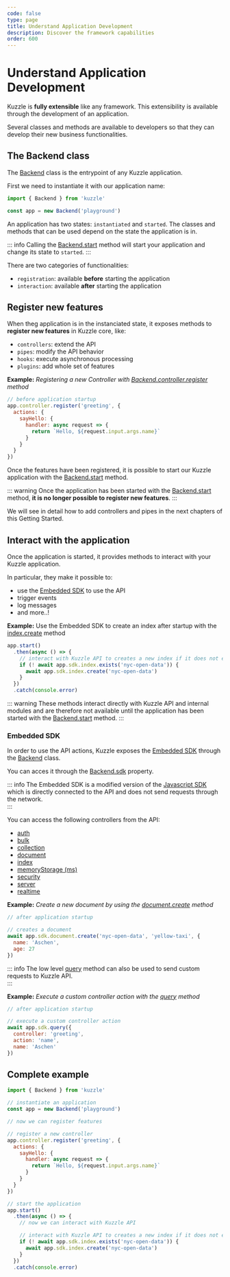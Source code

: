 ```yaml
---
code: false
type: page
title: Understand Application Development
description: Discover the framework capabilities
order: 600
---
```


# Understand Application Development

Kuzzle is **fully extensible** like any framework. This extensibility is available through the development of an application.

Several classes and methods are available to developers so that they can develop their new business functionalities.

## The Backend class

The [Backend](/core/2/some-link) class is the entrypoint of any Kuzzle application.  

First we need to instantiate it with our application name:

```js
import { Backend } from 'kuzzle'

const app = new Backend('playground')
```

An application has two states: `instantiated` and `started`. The classes and methods that can be used depend on the state the application is in. 

::: info
Calling the [Backend.start](/core/2/some-link) method will start your application and change its state to `started`.
:::

There are two categories of functionalities:
 - `registration`: available **before** starting the application
 - `interaction`: available **after** starting the application

## Register new features

When theg application is in the instanciated state, it exposes methods to **register new features** in Kuzzle core, like:
 - `controllers`: extend the API
 - `pipes`: modify the API behavior
 - `hooks`: execute asynchronous processing
 - `plugins`: add whole set of features

**Example:** _Registering a new Controller with [Backend.controller.register](/core/2/some-link) method_
```js
// before application startup
app.controller.register('greeting', {
  actions: {
    sayHello: {
      handler: async request => {
        return `Hello, ${request.input.args.name}`
      }
    }
  }
})
```

Once the features have been registered, it is possible to start our Kuzzle application with the [Backend.start](/core/2/some-link) method.

::: warning
Once the application has been started with the [Backend.start](/core/2/some-link) method, **it is no longer possible to register new features**.
:::

We will see in detail how to add controllers and pipes in the next chapters of this Getting Started.

## Interact with the application

Once the application is started, it provides methods to interact with your Kuzzle application.

In particular, they make it possible to:
 - use the [Embedded SDK](/core/2/some-link) to use the API
 - trigger events
 - log messages
 - and more..!

**Example:** Use the Embedded SDK to create an index after startup with the [index.create](/sdk/js/7/controllers/index/create) method
```js
app.start()
  .then(async () => {
    // interact with Kuzzle API to creates a new index if it does not exists
    if (! await app.sdk.index.exists('nyc-open-data')) {
      await app.sdk.index.create('nyc-open-data')
    }
  })
  .catch(console.error)
```

::: warning
These methods interact directly with Kuzzle API and internal modules and are therefore not available until the application has been started with the [Backend.start](/core/2/some-link) method.
:::

### Embedded SDK

In order to use the API actions, Kuzzle exposes the [Embedded SDK](/core/2/some-link) through the [Backend](/core/2/some-link) class.  

You can acces it through the [Backend.sdk](/core/2/some-link) property.  

::: info
The Embedded SDK is a modified version of the [Javascript SDK](/sdk/js/7) which is directly connected to the API and does not send requests through the network.  
:::

You can access the following controllers from the API:
- [auth](/sdk/js/7/controllers/auth)
- [bulk](/sdk/js/7/controllers/bulk)
- [collection](/sdk/js/7/controllers/collection)
- [document](/sdk/js/7/controllers/document)
- [index](/sdk/js/7/controllers/index)
- [memoryStorage (ms)](/sdk/js/7/controllers/ms)
- [security](/sdk/js/7/controllers/security)
- [server](/sdk/js/7/controllers/server)
- [realtime](/sdk/js/7/controllers/realtime)

**Example:** _Create a new document by using the [document.create](/sdk/js/7/controllers/document/create) method_
```js
// after application startup

// creates a document
await app.sdk.document.create('nyc-open-data', 'yellow-taxi', {
  name: 'Aschen',
  age: 27
})
```

::: info 
The low level [query](/sdk/js/7/core-classes/kuzzle/query) method can also be used to send custom requests to Kuzzle API.  
:::

**Example:** _Execute a custom controller action with the [query](/sdk/js/7/core-classes/kuzzle/query) method_
```js
// after application startup

// execute a custom controller action
await app.sdk.query({
  controller: 'greeting',
  action: 'name',
  name: 'Aschen'
})
```

## Complete example

```js
import { Backend } from 'kuzzle'

// instantiate an application
const app = new Backend('playground')

// now we can register features

// register a new controller
app.controller.register('greeting', {
  actions: {
    sayHello: {
      handler: async request => {
        return `Hello, ${request.input.args.name}`
      }
    }
  }
})

// start the application
app.start()
  .then(async () => {
    // now we can interact with Kuzzle API

    // interact with Kuzzle API to creates a new index if it does not exists
    if (! await app.sdk.index.exists('nyc-open-data')) {
      await app.sdk.index.create('nyc-open-data')
    }
  })
  .catch(console.error)
```
